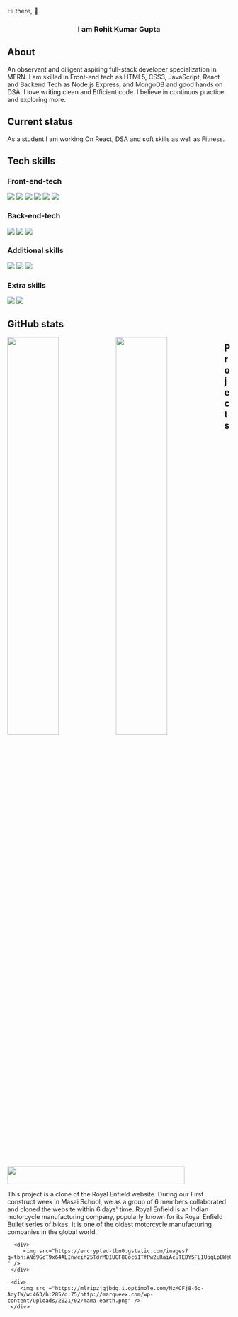  Hi there, 👋
  <h3 align="center">I am Rohit Kumar Gupta </h3>
  
  
 <h2>About</h2>
  <p>An observant and diligent aspiring full-stack developer specialization in MERN. I am skilled in Front-end tech as HTML5, CSS3, JavaScript, React  and Backend Tech as Node.js Express, and MongoDB and good hands on DSA.  I love writing clean and Efficient code. I believe in continuos practice and exploring more. </p>
  
<h2>Current status</h2>
  <p>As a student I am working On React, DSA and soft skills as well as Fitness. </p>
 
<h2>Tech skills</h2>
  
  <h3>Front-end-tech </h3>
  <div display="flex" >
     <img src="https://img.shields.io/badge/dart-%230175C2.svg?style=for-the-badge&logo=dart&logoColor=white" />
     <img src="https://img.shields.io/badge/html5-%23E34F26.svg?style=for-the-badge&logo=html5&logoColor=white" />
     <img src="https://img.shields.io/badge/javascript-%23323330.svg?style=for-the-badge&logo=javascript&logoColor=%23F7DF1E" />
     <img src="(https://img.shields.io/badge/react-%2320232a.svg?style=for-the-badge&logo=react&logoColor=%2361DAFB" />
     <img src="https://img.shields.io/badge/redux-%23593d88.svg?style=for-the-badge&logo=redux&logoColor=white" />
     <img src="https://img.shields.io/badge/chakra-%234ED1C5.svg?style=for-the-badge&logo=chakraui&logoColor=white " />
  </div>
  
  <h3>Back-end-tech </h3>
<div display="flex" >
  <img src="https://img.shields.io/badge/MongoDB-%234ea94b.svg?style=for-the-badge&logo=mongodb&logoColor=white" />
  <img src="https://img.shields.io/badge/mysql-%2300f.svg?style=for-the-badge&logo=mysql&logoColor=white" />
  <img src="https://img.shields.io/badge/node.js-6DA55F?style=for-the-badge&logo=node.js&logoColor=white " />
</div>
  
<h3>Additional skills</h3>
<div display="flex" >
  <img src="https://img.shields.io/badge/NPM-%23000000.svg?style=for-the-badge&logo=npm&logoColor=white" />
  <img src="https://img.shields.io/badge/Postman-FF6C37?style=for-the-badge&logo=postman&logoColor=white" />
  <img src="https://img.shields.io/badge/github-%23121011.svg?style=for-the-badge&logo=github&logoColor=white"/>
</div>  
  
  
<h3>Extra skills</h3>
<div display="flex" >
  <img src="https://img.shields.io/badge/Microsoft_PowerPoint-B7472A?style=for-the-badge&logo=microsoft-powerpoint&logoColor=white" />
  <img src="https://img.shields.io/badge/Microsoft_Word-2B579A?style=for-the-badge&logo=microsoft-word&logoColor=white" />
</div>  
 
<h2>GitHub stats </h2>
<div>
     <div><img align="left" width="48%" src="https://github-readme-stats.vercel.app/api?username=rg15697&show_icons=true&theme=radical" /></div>
    <div><img align="left" width="48%" src="https://github-readme-stats.vercel.app/api/top-langs/?username=rg15697&layout=compact" /></div>
 </div>



<div><h2> Projects</h2></div>


  <div display="grid"; justify-content="center"; gap="30px"; grid-template-columns=(1fr,1fr) >
       <div>
           <img height="40px" width="400px" margin="auto" src="https://i.ebayimg.com/thumbs/images/g/Vz8AAOSw8XdhqeD-/s-l300.jpg" />
        <p>This project is a clone of the Royal Enfield website. During our First construct week in Masai School, we as a group of 6 members collaborated and cloned the website within 6 days' time.
Royal Enfield is an Indian motorcycle manufacturing company, popularly known for its Royal Enfield Bullet series of bikes. It is one of the oldest motorcycle manufacturing companies in the global world.</p>
      </div>
             
      <div>
         <img src="https://encrypted-tbn0.gstatic.com/images?q=tbn:ANd9GcT9x64ALInwcih25TdrMDIUGF8Coc61TfPw2uRaiAcuTEDYSFLIUpqLpBWeCPW5n92glSI&usqp=CAU " />
     </div>
  
     <div>
        <img src ="https://mlripzjgjbdg.i.optimole.com/NzMOFj8-6q-AoyIW/w:463/h:285/q:75/http://marqueex.com/wp-content/uploads/2021/02/mama-earth.png" />
     </div> 

 </div> 

             




